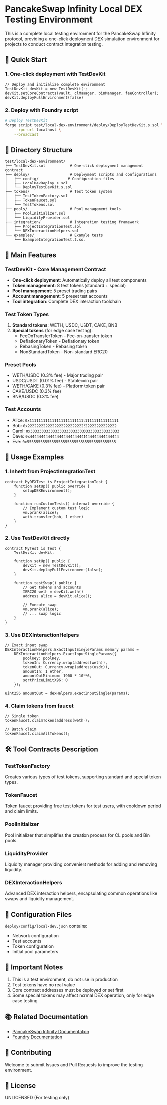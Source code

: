 # PancakeSwap Infinity Local DEX Testing Environment

This is a complete local testing environment for the PancakeSwap Infinity protocol, providing a one-click deployment DEX simulation environment for projects to conduct contract integration testing.

## 🚀 Quick Start

### 1. One-click deployment with TestDevKit

```solidity
// Deploy and initialize complete environment
TestDevKit devKit = new TestDevKit();
devKit.setCoreContracts(vault, clManager, binManager, feeController);
devKit.deployFullEnvironment(false);
```

### 2. Deploy with Foundry script

```bash
# Deploy TestDevKit
forge script test/local-dex-environment/deploy/DeployTestDevKit.s.sol \
    --rpc-url localhost \
    --broadcast
```

## 📁 Directory Structure

```
test/local-dex-environment/
├── TestDevKit.sol           # One-click deployment management contract
├── deploy/                  # Deployment scripts and configurations
│   ├── config/             # Configuration files
│   ├── LocalDevDeploy.s.sol
│   └── DeployTestDevKit.s.sol
├── tokens/                  # Test token system
│   ├── TestTokenFactory.sol
│   ├── TokenFaucet.sol
│   └── TestTokens.sol
├── pools/                   # Pool management tools
│   ├── PoolInitializer.sol
│   └── LiquidityProvider.sol
├── integration/             # Integration testing framework
│   ├── ProjectIntegrationTest.sol
│   └── DEXInteractionHelpers.sol
└── examples/                # Example tests
    └── ExampleIntegrationTest.t.sol
```

## 🎯 Main Features

### TestDevKit - Core Management Contract

- **One-click deployment**: Automatically deploy all test components
- **Token management**: 8 test tokens (standard + special)
- **Pool management**: 5 preset trading pairs
- **Account management**: 5 preset test accounts
- **Tool integration**: Complete DEX interaction toolchain

### Test Token Types

1. **Standard tokens**: WETH, USDC, USDT, CAKE, BNB
2. **Special tokens** (for edge case testing):
   - FeeOnTransferToken - Fee-on-transfer token
   - DeflationaryToken - Deflationary token
   - RebasingToken - Rebasing token
   - NonStandardToken - Non-standard ERC20

### Preset Pools

- WETH/USDC (0.3% fee) - Major trading pair
- USDC/USDT (0.01% fee) - Stablecoin pair
- WETH/CAKE (0.3% fee) - Platform token pair
- CAKE/USDC (0.3% fee)
- BNB/USDC (0.3% fee)

### Test Accounts

- Alice: `0x1111111111111111111111111111111111111111`
- Bob: `0x2222222222222222222222222222222222222222`
- Carol: `0x3333333333333333333333333333333333333333`
- Dave: `0x4444444444444444444444444444444444444444`
- Eve: `0x5555555555555555555555555555555555555555`

## 🔧 Usage Examples

### 1. Inherit from ProjectIntegrationTest

```solidity
contract MyDEXTest is ProjectIntegrationTest {
    function setUp() public override {
        setupDEXEnvironment();
    }
    
    function runCustomTests() internal override {
        // Implement custom test logic
        vm.prank(alice);
        weth.transfer(bob, 1 ether);
    }
}
```

### 2. Use TestDevKit directly

```solidity
contract MyTest is Test {
    TestDevKit devKit;
    
    function setUp() public {
        devKit = new TestDevKit();
        devKit.deployFullEnvironment(false);
    }
    
    function testSwap() public {
        // Get tokens and accounts
        IERC20 weth = devKit.weth();
        address alice = devKit.alice();
        
        // Execute swap
        vm.prank(alice);
        // ... swap logic
    }
}
```

### 3. Use DEXInteractionHelpers

```solidity
// Exact input swap
DEXInteractionHelpers.ExactInputSingleParams memory params = 
    DEXInteractionHelpers.ExactInputSingleParams({
        poolKey: poolKey,
        tokenIn: Currency.wrap(address(weth)),
        tokenOut: Currency.wrap(address(usdc)),
        amountIn: 1 ether,
        amountOutMinimum: 1900 * 10**6,
        sqrtPriceLimitX96: 0
    });

uint256 amountOut = dexHelpers.exactInputSingle(params);
```

### 4. Claim tokens from faucet

```solidity
// Single token
tokenFaucet.claimToken(address(weth));

// Batch claim
tokenFaucet.claimAllTokens();
```

## 🛠️ Tool Contracts Description

### TestTokenFactory
Creates various types of test tokens, supporting standard and special token types.

### TokenFaucet
Token faucet providing free test tokens for test users, with cooldown period and claim limits.

### PoolInitializer
Pool initializer that simplifies the creation process for CL pools and Bin pools.

### LiquidityProvider
Liquidity manager providing convenient methods for adding and removing liquidity.

### DEXInteractionHelpers
Advanced DEX interaction helpers, encapsulating common operations like swaps and liquidity management.

## 📝 Configuration Files

`deploy/config/local-dev.json` contains:
- Network configuration
- Test accounts
- Token configuration
- Initial pool parameters

## 🚨 Important Notes

1. This is a test environment, do not use in production
2. Test tokens have no real value
3. Core contract addresses must be deployed or set first
4. Some special tokens may affect normal DEX operation, only for edge case testing

## 📚 Related Documentation

- [PancakeSwap Infinity Documentation](https://docs.pancakeswap.finance)
- [Foundry Documentation](https://book.getfoundry.sh)

## 🤝 Contributing

Welcome to submit Issues and Pull Requests to improve the testing environment.

## 📄 License

UNLICENSED (For testing only)